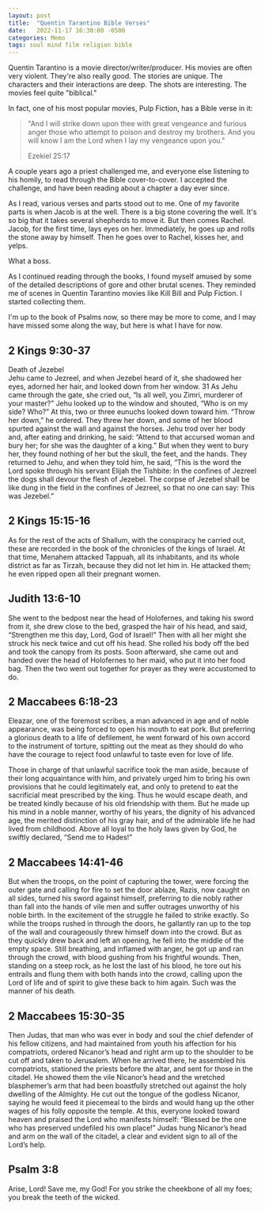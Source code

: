 ```yaml
---
layout: post
title:  "Quentin Tarantino Bible Verses"
date:   2022-11-17 16:30:00 -0500
categories: Memo
tags: soul mind film religion bible
---
```

Quentin Tarantino is a movie director/writer/producer. His movies are often very violent. They're also really good. The stories are unique. The characters and their interactions are deep. The shots are interesting. The movies feel quite "biblical."

In fact, one of his most popular movies, Pulp Fiction, has a Bible verse in it:
> "And I will strike down upon thee with great vengeance and furious anger those who attempt to poison and destroy my brothers. And you will know I am the Lord when I lay my vengeance upon you."
> 
> Ezekiel 25:17

A couple years ago a priest challenged me, and everyone else listening to his homily, to read through the Bible cover-to-cover. I accepted the challenge, and have been reading about a chapter a day ever since.

As I read, various verses and parts stood out to me. One of my favorite parts is when Jacob is at the well. There is a big stone covering the well. It's so big that it takes several shepherds to move it. But then comes Rachel. Jacob, for the first time, lays eyes on her. Immediately, he goes up and rolls the stone away by himself. Then he goes over to Rachel, kisses her, and yelps.

What a boss.

As I continued reading through the books, I found myself amused by some of the detailed descriptions of gore and other brutal scenes. They reminded me of scenes in Quentin Tarantino movies like Kill Bill and Pulp Fiction. I started collecting them.

I'm up to the book of Psalms now, so there may be more to come, and I may have missed some along the way, but here is what I have for now.

## 2 Kings 9:30-37
Death of Jezebel<br>
Jehu came to Jezreel, and when Jezebel heard of it, she shadowed her eyes, adorned her hair, and looked down from her window. 31 As Jehu came through the gate, she cried out, “Is all well, you Zimri, murderer of your master?” Jehu looked up to the window and shouted, “Who is on my side? Who?” At this, two or three eunuchs looked down toward him. “Throw her down,” he ordered. They threw her down, and some of her blood spurted against the wall and against the horses. Jehu trod over her body and, after eating and drinking, he said: “Attend to that accursed woman and bury her; for she was the daughter of a king.” But when they went to bury her, they found nothing of her but the skull, the feet, and the hands. They returned to Jehu, and when they told him, he said, “This is the word the Lord spoke through his servant Elijah the Tishbite: In the confines of Jezreel the dogs shall devour the flesh of Jezebel. The corpse of Jezebel shall be like dung in the field in the confines of Jezreel, so that no one can say: This was Jezebel.”

## 2 Kings 15:15-16
As for the rest of the acts of Shallum, with the conspiracy he carried out, these are recorded in the book of the chronicles of the kings of Israel. At that time, Menahem attacked Tappuah, all its inhabitants, and its whole district as far as Tirzah, because they did not let him in. He attacked them; he even ripped open all their pregnant women.

## Judith 13:6-10
She went to the bedpost near the head of Holofernes, and taking his sword from it, she drew close to the bed, grasped the hair of his head, and said, “Strengthen me this day, Lord, God of Israel!” Then with all her might she struck his neck twice and cut off his head. She rolled his body off the bed and took the canopy from its posts. Soon afterward, she came out and handed over the head of Holofernes to her maid, who put it into her food bag. Then the two went out together for prayer as they were accustomed to do.

## 2 Maccabees 6:18-23
Eleazar, one of the foremost scribes, a man advanced in age and of noble appearance, was being forced to open his mouth to eat pork. But preferring a glorious death to a life of defilement, he went forward of his own accord to the instrument of torture, spitting out the meat as they should do who have the courage to reject food unlawful to taste even for love of life.

Those in charge of that unlawful sacrifice took the man aside, because of their long acquaintance with him, and privately urged him to bring his own provisions that he could legitimately eat, and only to pretend to eat the sacrificial meat prescribed by the king. Thus he would escape death, and be treated kindly because of his old friendship with them. But he made up his mind in a noble manner, worthy of his years, the dignity of his advanced age, the merited distinction of his gray hair, and of the admirable life he had lived from childhood. Above all loyal to the holy laws given by God, he swiftly declared, “Send me to Hades!”

## 2 Maccabees 14:41-46
But when the troops, on the point of capturing the tower, were forcing the outer gate and calling for fire to set the door ablaze, Razis, now caught on all sides, turned his sword against himself, preferring to die nobly rather than fall into the hands of vile men and suffer outrages unworthy of his noble birth. In the excitement of the struggle he failed to strike exactly. So while the troops rushed in through the doors, he gallantly ran up to the top of the wall and courageously threw himself down into the crowd. But as they quickly drew back and left an opening, he fell into the middle of the empty space. Still breathing, and inflamed with anger, he got up and ran through the crowd, with blood gushing from his frightful wounds. Then, standing on a steep rock, as he lost the last of his blood, he tore out his entrails and flung them with both hands into the crowd, calling upon the Lord of life and of spirit to give these back to him again. Such was the manner of his death.

## 2 Maccabees 15:30-35
Then Judas, that man who was ever in body and soul the chief defender of his fellow citizens, and had maintained from youth his affection for his compatriots, ordered Nicanor’s head and right arm up to the shoulder to be cut off and taken to Jerusalem. When he arrived there, he assembled his compatriots, stationed the priests before the altar, and sent for those in the citadel. He showed them the vile Nicanor’s head and the wretched blasphemer’s arm that had been boastfully stretched out against the holy dwelling of the Almighty. He cut out the tongue of the godless Nicanor, saying he would feed it piecemeal to the birds and would hang up the other wages of his folly opposite the temple. At this, everyone looked toward heaven and praised the Lord who manifests himself: “Blessed be the one who has preserved undefiled his own place!” Judas hung Nicanor’s head and arm on the wall of the citadel, a clear and evident sign to all of the Lord’s help.

## Psalm 3:8
Arise, Lord! Save me, my God!
For you strike the cheekbone of all my foes;
you break the teeth of the wicked.